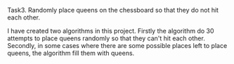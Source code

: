 Task3. Randomly place queens on the chessboard so that they do not hit each other.

I have created two algorithms in this project. Firstly the algorithm do 30 attempts to place queens randomly so that they can't hit each other. 
Secondly, in some cases where there are some possible places left to place queens, the algorithm fill them with queens. 
